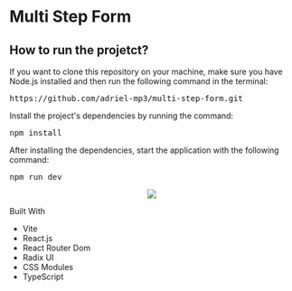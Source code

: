 # Multi Step Form

## How to run the projetct?

If you want to clone this repository on your machine, make sure you have Node.js installed and then run the following command in the terminal:

<pre>https://github.com/adriel-mp3/multi-step-form.git</pre>

Install the project's dependencies by running the command:

<pre>npm install</pre>

After installing the dependencies, start the application with the following command:

<pre>npm run dev</pre>

<div align="center">
  <img align="center" src="./src/assets/images/active-states-step-1.jpg">
</div>

Built With

- Vite
- React.js
- React Router Dom
- Radix UI
- CSS Modules
- TypeScript
